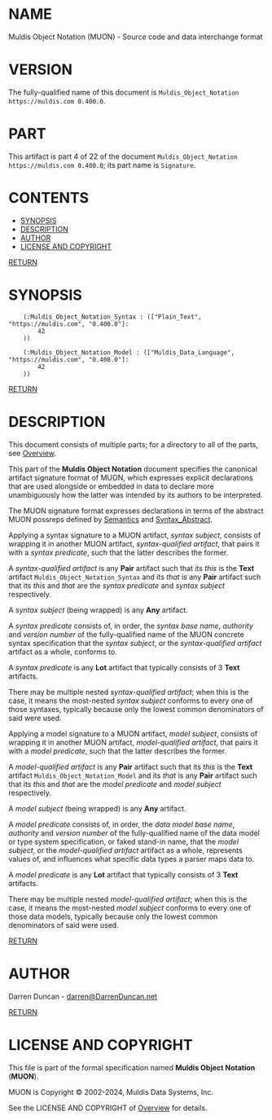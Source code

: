 <a name="TOP"></a>

# NAME

Muldis Object Notation (MUON) - Source code and data interchange format

# VERSION

The fully-qualified name of this document is
`Muldis_Object_Notation https://muldis.com 0.400.0`.

# PART

This artifact is part 4 of 22 of the document
`Muldis_Object_Notation https://muldis.com 0.400.0`;
its part name is `Signature`.

# CONTENTS

- [SYNOPSIS](#SYNOPSIS)
- [DESCRIPTION](#DESCRIPTION)
- [AUTHOR](#AUTHOR)
- [LICENSE AND COPYRIGHT](#LICENSE-AND-COPYRIGHT)

[RETURN](#TOP)

<a name="SYNOPSIS"></a>

# SYNOPSIS

```
    (:Muldis_Object_Notation_Syntax : (["Plain_Text", "https://muldis.com", "0.400.0"]:
        42
    ))

    (:Muldis_Object_Notation_Model : (["Muldis_Data_Language", "https://muldis.com", "0.400.0"]:
        42
    ))
```

[RETURN](#TOP)

<a name="DESCRIPTION"></a>

# DESCRIPTION

This document consists of multiple parts; for a directory to all of the
parts, see [Overview](Muldis_Object_Notation.md).

This part of the **Muldis Object Notation** document specifies the
canonical artifact signature format of MUON, which expresses explicit
declarations that are used alongside or embedded in data to declare more
unambiguously how the latter was intended by its authors to be interpreted.

The MUON signature format expresses declarations in terms of the abstract
MUON possreps defined by [Semantics](Muldis_Object_Notation_Semantics.md)
and [Syntax_Abstract](Muldis_Object_Notation_Syntax_Abstract.md).

Applying a syntax signature to a MUON artifact, *syntax subject*, consists of
wrapping it in another MUON artifact, *syntax-qualified artifact*, that pairs
it with a *syntax predicate*, such that the latter describes the former.

A *syntax-qualified artifact* is any **Pair** artifact such that its *this*
is the **Text** artifact `Muldis_Object_Notation_Syntax` and its *that* is
any **Pair** artifact such that its *this* and *that* are the
*syntax predicate* and *syntax subject* respectively.

A *syntax subject* (being wrapped) is any **Any** artifact.

A *syntax predicate* consists of, in order, the *syntax base name*,
*authority* and *version number* of the fully-qualified name of the MUON
concrete syntax specification that the *syntax subject*, or the
*syntax-qualified artifact* artifact as a whole, conforms to.

A *syntax predicate* is any **Lot** artifact that typically consists of 3
**Text** artifacts.

There may be multiple nested *syntax-qualified artifact*; when this is the
case, it means the most-nested *syntax subject* conforms to every one of
those syntaxes, typically because only the lowest common denominators of
said were used.

Applying a model signature to a MUON artifact, *model subject*, consists of
wrapping it in another MUON artifact, *model-qualified artifact*, that pairs
it with a *model predicate*, such that the latter describes the former.

A *model-qualified artifact* is any **Pair** artifact such that its *this*
is the **Text** artifact `Muldis_Object_Notation_Model` and its *that* is
any **Pair** artifact such that its *this* and *that* are the
*model predicate* and *model subject* respectively.

A *model subject* (being wrapped) is any **Any** artifact.

A *model predicate* consists of, in order, the *data model base name*,
*authority* and *version number* of the fully-qualified name of the data
model or type system specification, or faked stand-in name, that the *model
subject*, or the *model-qualified artifact* artifact as a whole, represents
values of, and influences what specific data types a parser maps data to.

A *model predicate* is any **Lot** artifact that typically consists of 3
**Text** artifacts.

There may be multiple nested *model-qualified artifact*; when this is the
case, it means the most-nested *model subject* conforms to every one of
those data models, typically because only the lowest common denominators of
said were used.

[RETURN](#TOP)

<a name="AUTHOR"></a>

# AUTHOR

Darren Duncan - darren@DarrenDuncan.net

[RETURN](#TOP)

<a name="LICENSE-AND-COPYRIGHT"></a>

# LICENSE AND COPYRIGHT

This file is part of the formal specification named
**Muldis Object Notation** (**MUON**).

MUON is Copyright © 2002-2024, Muldis Data Systems, Inc.

See the LICENSE AND COPYRIGHT of [Overview](Muldis_Object_Notation.md) for details.
